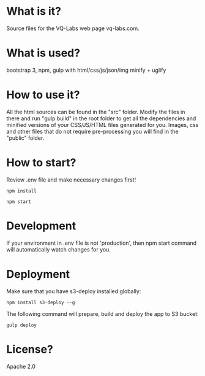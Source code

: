 # What is it?
Source files for the VQ-Labs web page vq-labs.com.

# What is used?
bootstrap 3, npm, gulp with html/css/js/json/img minify + uglify

# How to use it?
All the html sources can be found in the "src" folder. Modify the files in there and run "gulp build" in the root folder to get all the dependencies and minified versions of your CSS/JS/HTML files generated for you.
Images, css and other files that do not require pre-processing you will find in the "public" folder.

# How to start?
Review .env file and make necessary changes first!

```
npm install

npm start
```
# Development
If your environment in .env file is not 'production', then npm start command will automatically watch changes for you.

# Deployment
Make sure that you have s3-deploy installed globally:
```
npm install s3-deploy --g
```

The following command will prepare, build and deploy the app to S3 bucket:
```
gulp deploy
```

# License?
Apache 2.0
